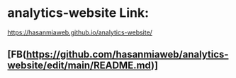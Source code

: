 # analytics-website Link:
https://hasanmiaweb.github.io/analytics-website/

## [FB(https://github.com/hasanmiaweb/analytics-website/edit/main/README.md)]
